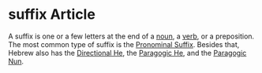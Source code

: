 # suffix Article
A suffix is one or a few letters at the end of a [noun](https://git.door43.org/Door43/en-uhg/src/master/content/noun/02.md), a [verb](https://git.door43.org/Door43/en-uhg/src/master/content/verb/02.md), or a preposition. The most common type of suffix is the [Pronominal Suffix](https://git.door43.org/Door43/en-uhg/src/master/content/suffix_pronominal/02.md). Besides that, Hebrew also has the [Directional He](https://git.door43.org/Door43/en-uhg/src/master/content/suffix_directional_he/02.md), the [Paragogic He](https://git.door43.org/Door43/en-uhg/src/master/content/suffix_paragogic_he/02.md), and the [Paragogic Nun](https://git.door43.org/Door43/en-uhg/src/master/content/suffix_paragogic_nun/02.md).